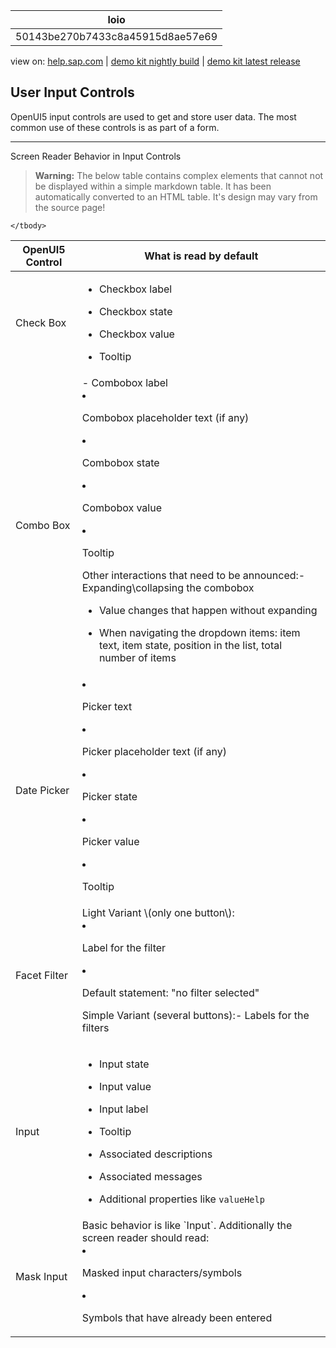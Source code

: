 | loio |
| -----|
| 50143be270b7433c8a45915d8ae57e69 |

<div id="loio">

view on: [help.sap.com](https://help.sap.com/viewer/DRAFT/3237636b137e43519a20ad5513c49ccb/latest/en-US/50143be270b7433c8a45915d8ae57e69.html) | [demo kit nightly build](https://openui5nightly.hana.ondemand.com/#/topic/50143be270b7433c8a45915d8ae57e69) | [demo kit latest release](https://openui5.hana.ondemand.com/#/topic/50143be270b7433c8a45915d8ae57e69)</div>
<!-- loio50143be270b7433c8a45915d8ae57e69 -->

## User Input Controls

OpenUI5 input controls are used to get and store user data. The most common use of these controls is as part of a form.

***

Screen Reader Behavior in Input Controls<a name="loio50143be270b7433c8a45915d8ae57e69__table_mv5_wrs_xw"/>

 > **Warning:** The below table contains complex elements that cannot not be displayed within a simple markdown table. It has been automatically converted to an HTML table. It's design may vary from the source page!

<table>
	<thead>
		<tr>
			<th> OpenUI5 Control</th>
			<th>What is read by default</th>
		</tr>
	</thead>
	<tbody>
		<tr>
			<td>Check Box</td>
			<td>

 -   Checkbox label
 -   Checkbox state

 -   Checkbox value

 -   Tooltip
			</td>
		</tr>
		<tr>
			<td>Combo Box</td>
			<td>-   Combobox label
 -   Combobox placeholder text \(if any\)

 -   Combobox state

 -   Combobox value

 -   Tooltip


Other interactions that need to be announced:-   Expanding\\collapsing the combobox

 -   Value changes that happen without expanding

 -   When navigating the dropdown items: item text, item state, position in the list, total number of items
			</td>
		</tr>
		<tr>
			<td>Date Picker</td>
			<td>

 -   Picker text
 -   Picker placeholder text \(if any\)

 -   Picker state

 -   Picker value

 -   Tooltip
			</td>
		</tr>
		<tr>
			<td>Facet Filter</td>
			<td>Light Variant \(only one button\):

 -   Label for the filter
 -   Default statement: "no filter selected"


Simple Variant \(several buttons\):-   Labels for the filters
			</td>
		</tr>
		<tr>
			<td>Input</td>
			<td>

 -   Input state
 -   Input value

 -   Input label

 -   Tooltip

 -   Associated descriptions

 -   Associated messages

 -   Additional properties like `valueHelp`
			</td>
		</tr>
		<tr>
			<td>Mask Input</td>
			<td>Basic behavior is like `Input`. Additionally the screen reader should read:

 -   Masked input characters/symbols
 -   Symbols that have already been entered
			</td>
		</tr>
	</tbody>
</table>
